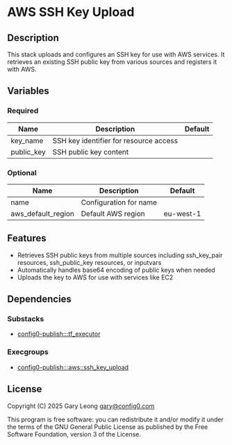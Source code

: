 # AWS SSH Key Upload

## Description
This stack uploads and configures an SSH key for use with AWS services. It retrieves an existing SSH public key from various sources and registers it with AWS.

## Variables

### Required
| Name | Description | Default |
|------|-------------|---------|
| key_name | SSH key identifier for resource access |  |
| public_key | SSH public key content |  |

### Optional
| Name | Description | Default |
|------|-------------|---------|
| name | Configuration for name |  |
| aws_default_region | Default AWS region | eu-west-1 |

## Features
- Retrieves SSH public keys from multiple sources including ssh_key_pair resources, ssh_public_key resources, or inputvars
- Automatically handles base64 encoding of public keys when needed
- Uploads the key to AWS for use with services like EC2

## Dependencies

### Substacks
- [config0-publish:::tf_executor](https://api-app.config0.com/web_api/v1.0/stacks/config0-publish/tf_executor)

### Execgroups
- [config0-publish:::aws::ssh_key_upload](https://api-app.config0.com/web_api/v1.0/exec/groups/config0-publish/aws/ssh_key_upload)

## License
Copyright (C) 2025 Gary Leong <gary@config0.com>

This program is free software: you can redistribute it and/or modify
it under the terms of the GNU General Public License as published by
the Free Software Foundation, version 3 of the License.